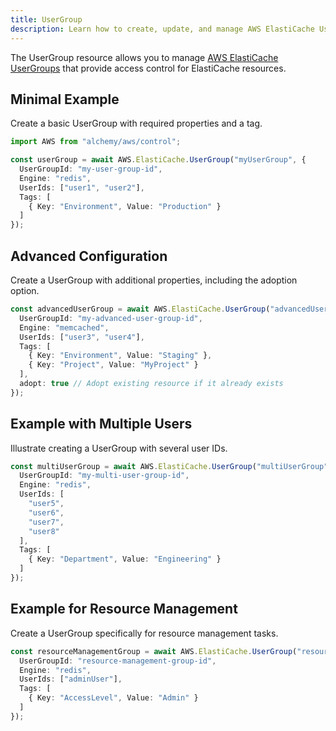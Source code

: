 ```yaml
---
title: UserGroup
description: Learn how to create, update, and manage AWS ElastiCache UserGroups using Alchemy Cloud Control.
---
```


The UserGroup resource allows you to manage [AWS ElastiCache UserGroups](https://docs.aws.amazon.com/elasticache/latest/userguide/) that provide access control for ElastiCache resources.

## Minimal Example

Create a basic UserGroup with required properties and a tag.

```ts
import AWS from "alchemy/aws/control";

const userGroup = await AWS.ElastiCache.UserGroup("myUserGroup", {
  UserGroupId: "my-user-group-id",
  Engine: "redis",
  UserIds: ["user1", "user2"],
  Tags: [
    { Key: "Environment", Value: "Production" }
  ]
});
```

## Advanced Configuration

Create a UserGroup with additional properties, including the adoption option.

```ts
const advancedUserGroup = await AWS.ElastiCache.UserGroup("advancedUserGroup", {
  UserGroupId: "my-advanced-user-group-id",
  Engine: "memcached",
  UserIds: ["user3", "user4"],
  Tags: [
    { Key: "Environment", Value: "Staging" },
    { Key: "Project", Value: "MyProject" }
  ],
  adopt: true // Adopt existing resource if it already exists
});
```

## Example with Multiple Users

Illustrate creating a UserGroup with several user IDs.

```ts
const multiUserGroup = await AWS.ElastiCache.UserGroup("multiUserGroup", {
  UserGroupId: "my-multi-user-group-id",
  Engine: "redis",
  UserIds: [
    "user5",
    "user6",
    "user7",
    "user8"
  ],
  Tags: [
    { Key: "Department", Value: "Engineering" }
  ]
});
```

## Example for Resource Management

Create a UserGroup specifically for resource management tasks.

```ts
const resourceManagementGroup = await AWS.ElastiCache.UserGroup("resourceManagementGroup", {
  UserGroupId: "resource-management-group-id",
  Engine: "redis",
  UserIds: ["adminUser"],
  Tags: [
    { Key: "AccessLevel", Value: "Admin" }
  ]
});
```